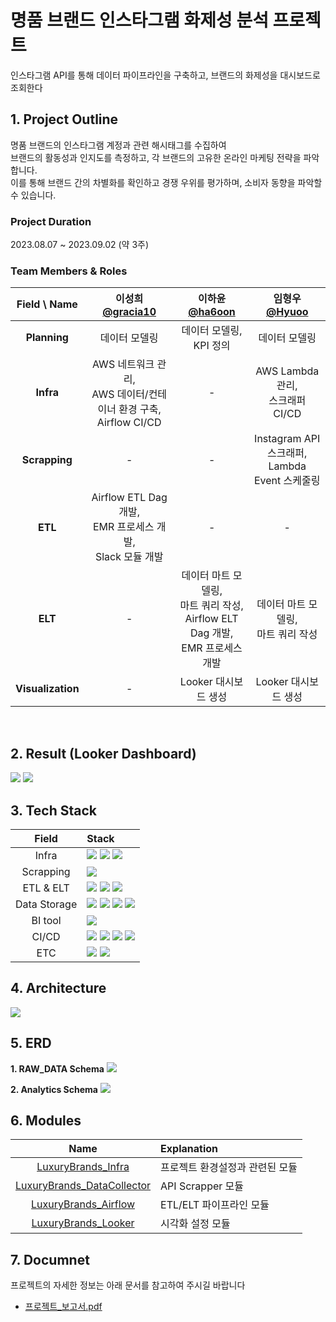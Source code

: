 # 명품 브랜드 인스타그램 화제성 분석 프로젝트

인스타그램 API를 통해 데이터 파이프라인을 구축하고, 브랜드의 화제성을 대시보드로 조회한다
<br>

## 1. Project Outline

명품 브랜드의 인스타그램 계정과 관련 해시태그를 수집하여  
브랜드의 활동성과 인지도를 측정하고, 각 브랜드의 고유한 온라인 마케팅 전략을 파악합니다.  
이를 통해 브랜드 간의 차별화를 확인하고 경쟁 우위를 평가하며, 소비자 동향을 파악할 수 있습니다.

### Project Duration

2023.08.07 ~ 2023.09.02 (약 3주)

### Team Members & Roles

| Field \ Name | **이성희 [@gracia10](https://github.com/gracia10)** | **이하윤[@ha6oon](https://github.com/ha6oon)** | **임형우[@Hyuoo](https://github.com/Hyuoo)** |
|:--:|:---:|:---:|:---:|
|**Planning**|데이터 모델링 |데이터 모델링, KPI 정의 |데이터 모델링|
|**Infra**| AWS 네트워크 관리,<br>AWS 데이터/컨테이너 환경 구축, <br>Airflow CI/CD | - |AWS Lambda 관리,<br>  스크래퍼 CI/CD|
|**Scrapping**| - | - |Instagram API 스크래퍼,<br>Lambda Event 스케줄링|
|**ETL**|Airflow ETL Dag 개발,<br>EMR 프로세스 개발,<br>Slack 모듈 개발| - | - |
|**ELT**|-|데이터 마트 모델링,<br>마트 쿼리 작성,<br>Airflow ELT Dag 개발,<br>EMR 프로세스 개발 | 데이터 마트 모델링,<br>마트 쿼리 작성|
|**Visualization**|-| Looker 대시보드 생성| Looker 대시보드 생성|
<br>

## 2. Result (Looker Dashboard)
<img src="https://github.com/LuxuryBrands/.github/blob/main/profile/files/BI1.png">
<img src="https://github.com/LuxuryBrands/.github/blob/main/profile/files/BI2.png">
<!-- <video src="./files/BI_Video.mp4"> -->

## 3. Tech Stack

| Field | Stack |
|:---:|:---|
| Infra | <img src="https://img.shields.io/badge/AWS Secrets Manager-DF0101?style=flat&logo=Amazon+AWS&logoColor=white"/> <img src="https://img.shields.io/badge/AWS Cloudwatch-FF4F8B?style=flat&logo=amazoncloudwatch&logoColor=white"/> <img src="https://img.shields.io/badge/AWS%20EC2-FF9900.svg?style=flat&logo=Amazon-EC2&logoColor=white"/>|
|Scrapping| <img src="https://img.shields.io/badge/AWS Lambda-FF9900?style=flat&logo=awslambda&logoColor=white"/>|
| ETL & ELT | <img src="https://img.shields.io/badge/Airflow-017CEE?style=flat&logo=Apache%20Airflow&logoColor=white"/> <img src="https://img.shields.io/badge/Spark-FAFAFA?style=flat&logo=apache%20spark&logoColor=orange"/> <img src="https://img.shields.io/badge/pydeequ-FAFAFA?style=flat&logo=apache&logoColor=orange"/> |
| Data Storage | <img src="https://img.shields.io/badge/AWS S3-088A08?style=flat&logo=amazons3&logoColor=white"/> <img src="https://img.shields.io/badge/AWS Redshift-8C4FFF?style=flat&logo=amazonredshift&logoColor=white"/> <img src="https://img.shields.io/badge/Snowflake-29B5E8.svg?style=flat&logo=Snowflake&logoColor=white"/> <img src="https://img.shields.io/badge/Amazon%20RDS-527FFF.svg?style=flat&logo=Amazon-RDS&logoColor=white"/>
| BI tool | <img src="https://img.shields.io/badge/Looker-4285F4?style=flat&logo=looker&logoColor=white"/> |
| CI/CD | <img src="https://img.shields.io/badge/Docker-2496ED?style=flat&logo=docker&logoColor=white"/> <img src="https://img.shields.io/badge/Github Actions-2088FF?style=flat&logo=githubactions&logoColor=white"/> <img src="https://img.shields.io/badge/AWS ECR-FF9900?style=flat&logo=amazonecr&logoColor=white"/> <img src="https://img.shields.io/badge/AWS ECS-FF9900?style=flat&logo=amazonecs&logoColor=white"/> |
| ETC|<img src="https://img.shields.io/badge/Slack-4A154B?style=flat&logo=Slack&logoColor=white"/> <img src="https://img.shields.io/badge/Notion-000000?style=flat&logo=Notion&logoColor=white"/>|


## 4. Architecture
<img src="https://github.com/LuxuryBrands/.github/blob/main/profile/files/Infra.png">

## 5. ERD
__1. RAW_DATA Schema__
<img src="https://github.com/LuxuryBrands/.github/blob/main/profile/files/Raw_schema.png">  

__2. Analytics Schema__ 
<img src="https://github.com/LuxuryBrands/.github/blob/main/profile/files/Mart_schema.png">

## 6. Modules
| Name | Explanation |
|:---:|:---|
| [LuxuryBrands_Infra]("https://github.com/LuxuryBrands/LuxuryBrands_Infra") | 프로젝트 환경설정과 관련된 모듈 |
| [LuxuryBrands_DataCollector]("https://github.com/LuxuryBrands/LuxuryBrands_DataCollector") | API Scrapper 모듈 |
| [LuxuryBrands_Airflow]("https://github.com/LuxuryBrands/LuxuryBrands_Airflow") | ETL/ELT 파이프라인 모듈 |
| [LuxuryBrands_Looker]("https://github.com/LuxuryBrands/LuxuryBrands_Looker") | 시각화 설정 모듈 |


## 7. Documnet
프로젝트의 자세한 정보는 아래 문서를 참고하여 주시길 바랍니다
- [프로젝트_보고서.pdf](https://github.com/LuxuryBrands/.github/blob/main/profile/files/project_report.pdf)
